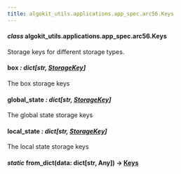 ```yaml
---
title: algokit_utils.applications.app_spec.arc56.Keys
---
```

#### *class* algokit_utils.applications.app_spec.arc56.Keys

Storage keys for different storage types.

#### box *: dict[str, [StorageKey](#algokit_utils.applications.app_spec.arc56.StorageKey)]*

The box storage keys

#### global_state *: dict[str, [StorageKey](#algokit_utils.applications.app_spec.arc56.StorageKey)]*

The global state storage keys

#### local_state *: dict[str, [StorageKey](#algokit_utils.applications.app_spec.arc56.StorageKey)]*

The local state storage keys

#### *static* from_dict(data: dict[str, Any]) → [Keys](#algokit_utils.applications.app_spec.arc56.Keys)